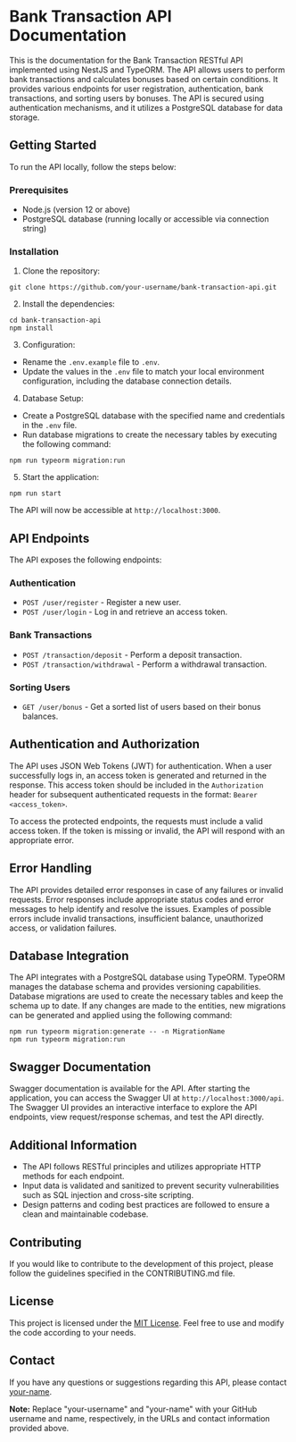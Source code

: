 <h1>Bank Transaction API Documentation</h1>

<p>This is the documentation for the Bank Transaction RESTful API implemented using NestJS and TypeORM. The API allows users to perform bank transactions and calculates bonuses based on certain conditions. It provides various endpoints for user registration, authentication, bank transactions, and sorting users by bonuses. The API is secured using authentication mechanisms, and it utilizes a PostgreSQL database for data storage.</p>

<h2>Getting Started</h2>

<p>To run the API locally, follow the steps below:</p>

<h3>Prerequisites</h3>

<ul>
  <li>Node.js (version 12 or above)</li>
  <li>PostgreSQL database (running locally or accessible via connection string)</li>
</ul>

<h3>Installation</h3>

<ol>
  <li>Clone the repository:</li>
</ol>

<pre><code>git clone https://github.com/your-username/bank-transaction-api.git</code></pre>

<ol start="2">
  <li>Install the dependencies:</li>
</ol>

<pre><code>cd bank-transaction-api
npm install</code></pre>

<ol start="3">
  <li>Configuration:</li>
</ol>

<ul>
  <li>Rename the <code>.env.example</code> file to <code>.env</code>.</li>
  <li>Update the values in the <code>.env</code> file to match your local environment configuration, including the database connection details.</li>
</ul>

<ol start="4">
  <li>Database Setup:</li>
</ol>

<ul>
  <li>Create a PostgreSQL database with the specified name and credentials in the <code>.env</code> file.</li>
  <li>Run database migrations to create the necessary tables by executing the following command:</li>
</ul>

<pre><code>npm run typeorm migration:run</code></pre>

<ol start="5">
  <li>Start the application:</li>
</ol>

<pre><code>npm run start</code></pre>

<p>The API will now be accessible at <code>http://localhost:3000</code>.</p>

<h2>API Endpoints</h2>

<p>The API exposes the following endpoints:</p>

<h3>Authentication</h3>

<ul>
  <li><code>POST /user/register</code> - Register a new user.</li>
  <li><code>POST /user/login</code> - Log in and retrieve an access token.</li>
</ul>

<h3>Bank Transactions</h3>

<ul>
  <li><code>POST /transaction/deposit</code> - Perform a deposit transaction.</li>
  <li><code>POST /transaction/withdrawal</code> - Perform a withdrawal transaction.</li>
</ul>

<h3>Sorting Users</h3>

<ul>
  <li><code>GET /user/bonus</code> - Get a sorted list of users based on their bonus balances.</li>
</ul>

<h2>Authentication and Authorization</h2>

<p>The API uses JSON Web Tokens (JWT) for authentication. When a user successfully logs in, an access token is generated and returned in the response. This access token should be included in the <code>Authorization</code> header for subsequent authenticated requests in the format: <code>Bearer &lt;access_token&gt;</code>.</p>

<p>To access the protected endpoints, the requests must include a valid access token. If the token is missing or invalid, the API will respond with an appropriate error.</p>

<h2>Error Handling</h2>

<p>The API provides detailed error responses in case of any failures or invalid requests. Error responses include appropriate status codes and error messages to help identify and resolve the issues. Examples of possible errors include invalid transactions, insufficient balance, unauthorized access, or validation failures.</p>

<h2>Database Integration</h2>

<p>The API integrates with a PostgreSQL database using TypeORM. TypeORM manages the database schema and provides versioning capabilities. Database migrations are used to create the necessary tables and keep the schema up to date. If any changes are made to the entities, new migrations can be generated and applied using the following command:</p>

<pre><code>npm run typeorm migration:generate -- -n MigrationName
npm run typeorm migration:run</code></pre>

<h2>Swagger Documentation</h2>

<p>Swagger documentation is available for the API. After starting the application, you can access the Swagger UI at <code>http://localhost:3000/api</code>. The Swagger UI provides an interactive interface to explore the API endpoints, view request/response schemas, and test the API directly.</p>

<h2>Additional Information</h2>

<ul>
  <li>The API follows RESTful principles and utilizes appropriate HTTP methods for each endpoint.</li>
  <li>Input data is validated and sanitized to prevent security vulnerabilities such as SQL injection and cross-site scripting.</li>
  <li>Design patterns and coding best practices are followed to ensure a clean and maintainable codebase.</li>
</ul>

<h2>Contributing</h2>

<p>If you would like to contribute to the development of this project, please follow the guidelines specified in the CONTRIBUTING.md file.</p>

<h2>License</h2>

<p>This project is licensed under the <a href="https://opensource.org/licenses/MIT">MIT License</a>. Feel free to use and modify the code according to your needs.</p>

<h2>Contact</h2>

<p>If you have any questions or suggestions regarding this API, please contact <a href="mailto:your-email@example.com">your-name</a>.</p>

<p><strong>Note:</strong> Replace "your-username" and "your-name" with your GitHub username and name, respectively, in the URLs and contact information provided above.</p>
